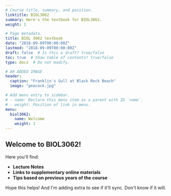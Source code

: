 ```yaml
---
# Course title, summary, and position.
linktitle: BIOL3062
summary: Here's the textbook for BIOL3062.
weight: 1

# Page metadata.
title: BIOL 3062 textbook
date: "2018-09-09T00:00:00Z"
lastmod: "2018-09-09T00:00:00Z"
draft: false  # Is this a draft? true/false
toc: true  # Show table of contents? true/false
type: docs  # Do not modify.

# AH ADDED IMAGE
header:
  caption: "Franklin's Gull at Black Rock Beach"
  image: "peacock.jpg"

# Add menu entry to sidebar.
# - name: Declare this menu item as a parent with ID `name`.
# - weight: Position of link in menu.
menu:
  biol3062:
    name: Welcome
    weight: 1
---
```


## Welcome to BIOL3062!

Here you'll find:

* **Lecture Notes**
* **Links to supplementary online materials**
* **Tips based on previous years of the course**

Hope this helps! And I'm adding extra to see if it'll sync. Don't know if it will.
